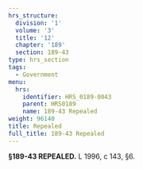 ```yaml
---
hrs_structure:
  division: '1'
  volume: '3'
  title: '12'
  chapter: '189'
  section: 189-43
type: hrs_section
tags:
  - Government
menu:
  hrs:
    identifier: HRS_0189-0043
    parent: HRS0189
    name: 189-43 Repealed
weight: 96140
title: Repealed
full_title: 189-43 Repealed
---
```

**§189-43 REPEALED.** L 1996, c 143, §6.